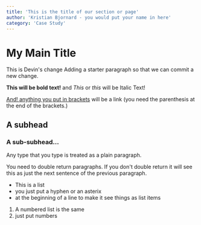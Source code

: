 ```yaml
---
title: 'This is the title of our section or page'
author: 'Kristian Bjornard - you would put your name in here'
category: 'Case Study'
---
```


# My Main Title

This is Devin's change Adding a starter paragraph so that we can commit a new change.

**This will be bold text!** and _This_ or _this_ will be Italic Text!

[And! anything you put in brackets](1) will be a link (you need the parenthesis at the end of the brackets.)

## A subhead

### A sub-subhead...

Any type that you type is treated as a plain paragraph.

You need to double return paragraphs. If you don't double return it will see this as just the next sentence of the previous paragraph.

- This is a list
- you just put a hyphen or an asterix
- at the beginning of a line to make it see things as list items

1. A numbered list is the same
1. just put numbers
